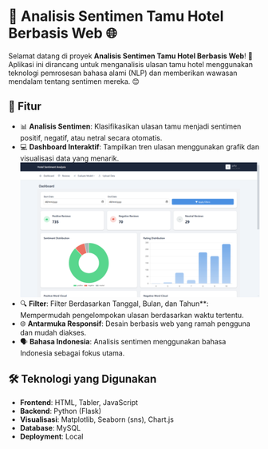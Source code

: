# 🏨 Analisis Sentimen Tamu Hotel Berbasis Web 🌐

Selamat datang di proyek **Analisis Sentimen Tamu Hotel Berbasis Web**! 🎉  
Aplikasi ini dirancang untuk menganalisis ulasan tamu hotel menggunakan teknologi pemrosesan bahasa alami (NLP) dan memberikan wawasan mendalam tentang sentimen mereka. 😊  

## 🌟 Fitur

- 📊 **Analisis Sentimen**: Klasifikasikan ulasan tamu menjadi sentimen positif, negatif, atau netral secara otomatis.  
- 💻 **Dashboard Interaktif**: Tampilkan tren ulasan menggunakan grafik dan visualisasi data yang menarik.
  ![Dashboard](img/dashboard.png)
- 🔍 **Filter**: Filter Berdasarkan Tanggal, Bulan, dan Tahun**: Mempermudah pengelompokan ulasan berdasarkan waktu tertentu. 
- 🌐 **Antarmuka Responsif**: Desain berbasis web yang ramah pengguna dan mudah diakses.  
- 🗣️ **Bahasa Indonesia**: Analisis sentimen menggunakan bahasa Indonesia sebagai fokus utama.  

## 🛠️ Teknologi yang Digunakan

- **Frontend**: HTML, Tabler, JavaScript  
- **Backend**: Python (Flask)  
- **Visualisasi**: Matplotlib, Seaborn (sns), Chart.js  
- **Database**: MySQL  
- **Deployment**: Local  
